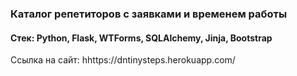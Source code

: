 ### Каталог репетиторов с заявками и временем работы
#### Стек: Python, Flask, WTForms, SQLAlchemy, Jinja, Bootstrap

Ccылка на сайт: hhttps://dntinysteps.herokuapp.com/
